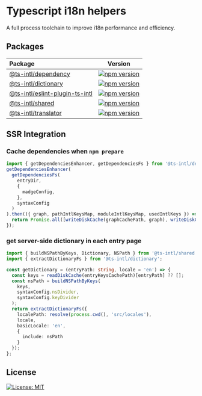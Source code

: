 # Typescript i18n helpers

A full process toolchain to improve i18n performance and efficiency.

## Packages

| Package                                                           | Version                                                                                                                                    |
| :---------------------------------------------------------------- | ------------------------------------------------------------------------------------------------------------------------------------------ |
| [@ts-intl/dependency](packages/dependency/)                       | [![npm version](https://badge.fury.io/js/@ts-intl%2Fdependency.svg)](https://badge.fury.io/js/@ts-intl%2Fdependency)                       |
| [@ts-intl/dictionary](packages/dictionary/)                       | [![npm version](https://badge.fury.io/js/@ts-intl%2Fdictionary.svg)](https://badge.fury.io/js/@ts-intl%2Fdictionary)                       |
| [@ts-intl/eslint-plugin-ts-intl](packages/eslint-plugin-ts-intl/) | [![npm version](https://badge.fury.io/js/@ts-intl%2Feslint-plugin-ts-intl.svg)](https://badge.fury.io/js/@ts-intl%2Feslint-plugin-ts-intl) |
| [@ts-intl/shared](packages/shared/)                               | [![npm version](https://badge.fury.io/js/@ts-intl%2Fshared.svg)](https://badge.fury.io/js/@ts-intl%2Fshared)                               |
| [@ts-intl/translator](packages/translator/)                       | [![npm version](https://badge.fury.io/js/@ts-intl%2Ftranslator.svg)](https://badge.fury.io/js/@ts-intl%2Ftranslator)                       |

## SSR Integration

### Cache dependencies when `npm prepare`

```ts
import { getDependenciesEnhancer, getDependenciesFs } from '@ts-intl/dependency';
getDependenciesEnhancer(
  getDependenciesFs(
    entryDir,
    {
      madgeConfig,
    },
    syntaxConfig
  )
).then(({ graph, pathIntlKeysMap, moduleIntlKeysMap, usedIntlKeys }) => {
  return Promise.all([writeDiskCache(graphCachePath, graph), writeDiskCache(pkMapCachePath, pathIntlKeysMap), writeDiskCache(entryKeysCachePath, moduleIntlKeysMap), writeDiskCache(usedKeysCachePath, usedIntlKeys)]);
});
```

### get server-side dictionary in each entry page

```ts
import { buildNSPathByKeys, Dictionary, NSPath } from '@ts-intl/shared';
import { extractDictionaryFs } from '@ts-intl/dictionary';

const getDictionary = (entryPath: string, locale = 'en') => {
  const keys = readDiskCache(entryKeysCachePath)[entryPath] ?? [];
  const nsPath = buildNSPathByKeys(
    keys,
    syntaxConfig.nsDivider,
    syntaxConfig.keyDivider
  );
  return extractDictionaryFs({
    localePath: resolve(process.cwd(), 'src/locales'),
    locale,
    basicLocale: 'en',
    {
      include: nsPath
    }
  });
};
```

## License

[![License: MIT](https://img.shields.io/badge/License-MIT-yellow.svg)](https://opensource.org/licenses/MIT)
